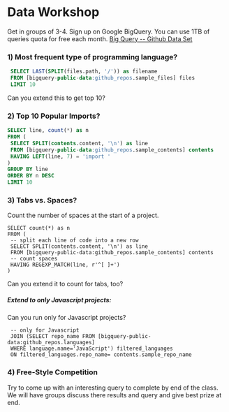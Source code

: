 # Data Workshop

Get in groups of 3-4. Sign up on Google BigQuery. You can use 1TB of queries quota for free each month.
[Big Query -- Github Data Set](https://cloudplatform.googleblog.com/2016/06/GitHub-on-BigQuery-analyze-all-the-open-source-code.html)

### 1) Most frequent type of programming language?

```sql
 SELECT LAST(SPLIT(files.path, '/')) as filename
 FROM [bigquery-public-data:github_repos.sample_files] files
 LIMIT 10
```

Can you extend this to get top 10?

### 2) Top 10 Popular Imports?

```sql
SELECT line, count(*) as n
FROM (
 SELECT SPLIT(contents.content, '\n') as line
 FROM [bigquery-public-data:github_repos.sample_contents] contents
 HAVING LEFT(line, 7) = 'import '
)
GROUP BY line
ORDER BY n DESC
LIMIT 10
```

### 3) Tabs vs. Spaces?

Count the number of spaces at the start of a project.

```
SELECT count(*) as n
FROM (
 -- split each line of code into a new row
 SELECT SPLIT(contents.content, '\n') as line
 FROM [bigquery-public-data:github_repos.sample_contents] contents
 -- count spaces
 HAVING REGEXP_MATCH(line, r'^[ ]+')
)
```

Can you extend it to count for tabs, too?

##### Extend to only Javascript projects:

Can you run only for Javascript projects?
```
 -- only for Javascript
 JOIN (SELECT repo_name FROM [bigquery-public-data:github_repos.languages] 
 WHERE language.name='JavaScript') filtered_languages
 ON filtered_languages.repo_name= contents.sample_repo_name
```

### 4) Free-Style Competition

Try to come up with an interesting query to complete by end of the class. We will have groups discuss there results and query and give best prize at end.
